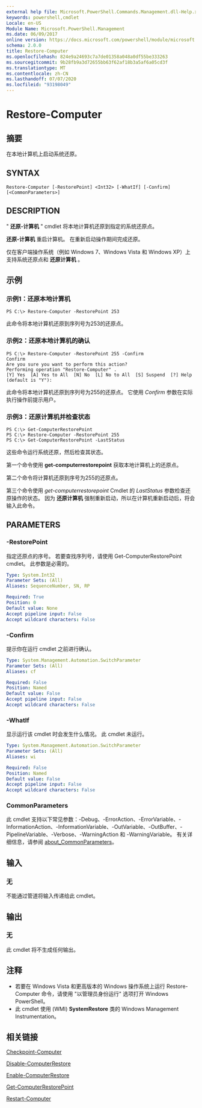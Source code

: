 ```yaml
---
external help file: Microsoft.PowerShell.Commands.Management.dll-Help.xml
keywords: powershell,cmdlet
Locale: en-US
Module Name: Microsoft.PowerShell.Management
ms.date: 06/09/2017
online version: https://docs.microsoft.com/powershell/module/microsoft.powershell.management/restore-computer?view=powershell-5.1&WT.mc_id=ps-gethelp
schema: 2.0.0
title: Restore-Computer
ms.openlocfilehash: 824e9a24693c7a7de01358a048a0df55be333263
ms.sourcegitcommit: 9b28fb9a3d72655bb63f62af18b3a5af6a05cd3f
ms.translationtype: MT
ms.contentlocale: zh-CN
ms.lasthandoff: 07/07/2020
ms.locfileid: "93198049"
---
```

# Restore-Computer

## 摘要
在本地计算机上启动系统还原。

## SYNTAX

```
Restore-Computer [-RestorePoint] <Int32> [-WhatIf] [-Confirm] [<CommonParameters>]
```

## DESCRIPTION
" **还原-计算机** " cmdlet 将本地计算机还原到指定的系统还原点。

**还原-计算机** 重启计算机。
在重新启动操作期间完成还原。

仅在客户端操作系统（例如 Windows 7、Windows Vista 和 Windows XP）上支持系统还原点和 **还原计算机** 。

## 示例

### 示例1：还原本地计算机

```
PS C:\> Restore-Computer -RestorePoint 253
```

此命令将本地计算机还原到序列号为253的还原点。

### 示例2：还原本地计算机的确认

```
PS C:\> Restore-Computer -RestorePoint 255 -Confirm
Confirm
Are you sure you want to perform this action?
Performing operation "Restore-Computer" .
[Y] Yes  [A] Yes to All  [N] No  [L] No to All  [S] Suspend  [?] Help (default is "Y"):
```

此命令将本地计算机还原到序列号为255的还原点。
它使用 *Confirm* 参数在实际执行操作前提示用户。

### 示例3：还原计算机并检查状态

```
PS C:\> Get-ComputerRestorePoint
PS C:\> Restore-Computer -RestorePoint 255
PS C:\> Get-ComputerRestorePoint -LastStatus
```

这些命令运行系统还原，然后检查其状态。

第一个命令使用 **get-computerrestorepoint** 获取本地计算机上的还原点。

第二个命令将计算机还原到序号为255的还原点。

第三个命令使用 *get-computerrestorepoint* Cmdlet 的 *LastStatus* 参数检查还原操作的状态。
因为 **还原计算机** 强制重新启动，所以在计算机重新启动后，将会输入此命令。

## PARAMETERS

### -RestorePoint
指定还原点的序号。
若要查找序列号，请使用 Get-ComputerRestorePoint cmdlet。
此参数是必需的。

```yaml
Type: System.Int32
Parameter Sets: (All)
Aliases: SequenceNumber, SN, RP

Required: True
Position: 0
Default value: None
Accept pipeline input: False
Accept wildcard characters: False
```

### -Confirm
提示你在运行 cmdlet 之前进行确认。

```yaml
Type: System.Management.Automation.SwitchParameter
Parameter Sets: (All)
Aliases: cf

Required: False
Position: Named
Default value: False
Accept pipeline input: False
Accept wildcard characters: False
```

### -WhatIf
显示运行该 cmdlet 时会发生什么情况。
此 cmdlet 未运行。

```yaml
Type: System.Management.Automation.SwitchParameter
Parameter Sets: (All)
Aliases: wi

Required: False
Position: Named
Default value: False
Accept pipeline input: False
Accept wildcard characters: False
```

### CommonParameters
此 cmdlet 支持以下常见参数：-Debug、-ErrorAction、-ErrorVariable、-InformationAction、-InformationVariable、-OutVariable、-OutBuffer、-PipelineVariable、-Verbose、-WarningAction 和 -WarningVariable。 有关详细信息，请参阅 [about_CommonParameters](https://go.microsoft.com/fwlink/?LinkID=113216)。

## 输入

### 无
不能通过管道将输入传递给此 cmdlet。

## 输出

### 无
此 cmdlet 将不生成任何输出。

## 注释

* 若要在 Windows Vista 和更高版本的 Windows 操作系统上运行 Restore-Computer 命令，请使用 "以管理员身份运行" 选项打开 Windows PowerShell。
* 此 cmdlet 使用 (WMI) **SystemRestore** 类的 Windows Management Instrumentation。

## 相关链接

[Checkpoint-Computer](Checkpoint-Computer.md)

[Disable-ComputerRestore](Disable-ComputerRestore.md)

[Enable-ComputerRestore](Enable-ComputerRestore.md)

[Get-ComputerRestorePoint](Get-ComputerRestorePoint.md)

[Restart-Computer](Restart-Computer.md)
